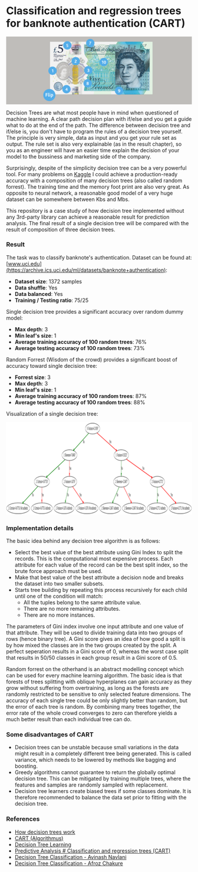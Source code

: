 # Classification and regression trees for banknote authentication (CART)

<img src="data/uk-banknote.png" align="center">

Decision Trees are what most people have in mind when questioned of machine learning. A clear path decision plan with if/else and you get a guide what to do at the end of the path. The difference between decision tree and if/else is, you don't have to program the rules of a decision tree yourself. The principle is very simple, data as input and you get your rule set as output. The rule set is also very explainable (as in the result chapter), so you as an engineer will have an easier time explain the decision of your model to the bussiness and marketing side of the company.

Surprisingly, despite of the simplicity decision tree can be a very powerful tool. For many problems on [Kaggle](https://www.kaggle.com/) I could achieve
a production-ready accuracy with a composition of many decision trees (also called random forrest). The training time and the memory foot print are also very great. As opposite to neural network, a reasonable good model of a very huge dataset can be somewhere between Kbs and Mbs.

This repository is a case study of how decision tree implemented without any 3rd-party library can achieve a reasonable result for 
prediction analysis. The final result of a single decision tree will be compared with the result of composition of three decision trees.

### Result
The task was to classify banknote's authentication. Dataset can be found at: [www.uci.edu](https://archive.ics.uci.edu/ml/datasets/banknote+authentication):
- **Dataset size**: 1372 samples
- **Data shuffle**: Yes
- **Data balanced**: Yes
- **Training / Testing ratio**: 75/25

Single decision tree provides a significant accuracy over random dummy model:
- **Max depth**: 3
- **Min leaf's size**: 1
- **Average training accuracy of 100 random trees**: 76%
- **Average testing accuracy of 100 random trees**: 73% 

Random Forrest (Wisdom of the crowd) provides a significant boost of accuracy toward single decision tree:
- **Forrest size**: 3
- **Max depth**: 3
- **Min leaf's size**: 1
- **Average training accuracy of 100 random trees**: 87%
- **Average testing accuracy of 100 random trees**: 88% 

Visualization of a single decision tree:

![](data/output.png)

### Implementation details

The basic idea behind any decision tree algorithm is as follows:

- Select the best value of the best attribute using Gini Index to split the records. This is the computational most expensive process. 
Each attribute for each value of the record can be the best split index, so the brute force approach must be used.
- Make that best value of the best attribute a decision node and breaks the dataset into two smaller subsets.
- Starts tree building by repeating this process recursively for each child until one of the condition will match:
  + All the tuples belong to the same attribute value.
  + There are no more remaining attributes.
  + There are no more instances.

The parameters of Gini index involve one input attribute and one value of that attribute. They will be used to 
divide training data into two groups of rows (hence binary tree). A Gini score gives an idea of how good a split is 
by how mixed the classes are in the two groups created by the split. A perfect seperation results in a Gini score of 0, whereas the worst case split
that results in 50/50 classes in each group result in a Gini score of 0.5.

Random forrest on the otherhand is an abstract modelling concept which can be used for every machine learning algorithm. The basic idea is that 
forests of trees splitting with oblique hyperplanes can gain accuracy as they grow without suffering from overtraining, 
as long as the forests are randomly restricted to be sensitive to only selected feature dimensions. The accuracy of each single tree
could be only slightly better than random, but the error of each tree is random. By combining many trees together, the error rate
of the whole crowd converges to zero can therefore yields a much better result than each individual tree can do.

### Some disadvantages of CART
- Decision trees can be unstable because small variations in the data might result in a completely different tree being 
generated. This is called variance, which needs to be lowered by methods like bagging and boosting.
- Greedy algorithms cannot guarantee to return the globally optimal decision tree. This can be mitigated by training multiple trees, 
where the features and samples are randomly sampled with replacement.
- Decision tree learners create biased trees if some classes dominate. It is therefore recommended to balance the data set 
prior to fitting with the decision tree.

### References
- [How decision trees work](https://www.youtube.com/watch?v=9w16p4QmkAI)
- [CART (Algorithmus)](https://de.wikipedia.org/wiki/CART_(Algorithmus))
- [Decision Tree Learning](https://en.wikipedia.org/wiki/Decision_tree_learning)
- [Predictive Analysis # Classification and regression trees (CART)](https://en.wikipedia.org/wiki/Predictive_analytics#Classification_and_regression_trees_.28CART.29)
- [Decision Tree Classification - Avinash Navlani](https://www.datacamp.com/community/tutorials/decision-tree-classification-python)
- [Decision Tree Classification - Afroz Chakure](https://towardsdatascience.com/decision-tree-classification-de64fc4d5aac)
